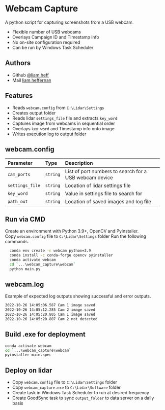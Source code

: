 
# Webcam Capture
A python script for capturing screenshots from a USB webcam.  
- Flexible number of USB webcams
- Overlays Campaign ID and Timestamp info
- No on-site configuration required
- Can be run by Windows Task Scheduler


## Authors
- Github [@liam.heff](https://github.com/liam-heff-wood)
- Mail [liam.heffernan](mailto:liam.heffernan@woodplc.com?subject=Python%20Webcam%20Capture)


## Features
- Reads `webcam.config` from `C:\Lidar\Settings`
- Creates output folder
- Reads lidar `settings_file` file and extracts `key_word`
- Captures image from webcams in sequential order
- Overlays `key_word` and Timestamp info onto image
- Writes execution log to output folder


## webcam.config
| Parameter      | Type     | Description                                            |
| :------------- | :------- | :----------------------------------------------------  |
| `cam_ports`    | `string` | List of port numbers to search for a USB webcam device |
| `settings_file`| `string` | Location of lidar settings file                        |
| `key_word `    | `string` | Value in settings file to search for                   |
| `path_out`     | `string` | Location of saved images and log file                  |


## Run via CMD
Create an environment with Python 3.9+, OpenCV and Pyinstaller.  
Copy `webcam.config` file to `C:\Lidar\Settings` folder
Run the following commands.

```bash
  conda env create -n webcam python=3.9
  conda install -c conda-forge opencv pyinstaller
  conda activate webcam
  cd `...\webcam_capture\webcam`
  python main.py
```

## webcam.log
Example of expected log outputs showing successful and error outputs.  

```bash
2022-10-26 14:05:06.587 Cam 1 image saved
2022-10-26 14:05:12.285 Cam 2 image saved
2022-10-26 14:05:20.805 Cam 1 image saved
2022-10-26 14:05:20.807 Cam 2 not detected
```

## Build .exe for deployment
```bash
conda activate webcam
cd `...\webcam_capture\webcam`
pyinstaller main.spec
```

## Deploy on lidar
- Copy `webcam.config` file to `C:\Lidar\Settings` folder
- Copy `webcam_capture.exe` to `C:\Lidar\Software` folder
- Create task in Windows Task Scheduler to run at desired frequency
- Create GoodSync task to sync `output_folder` to data server on a daily basis
